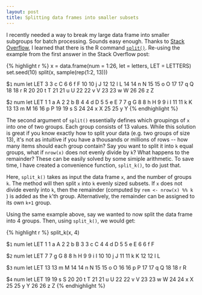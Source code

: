 ```yaml
---
layout: post
title: Splitting data frames into smaller subsets
---
```


I recently needed a way to break my large data frame into 
smaller subgroups for batch processing. Sounds easy enough. Thanks to [Stack Overflow](https://stackoverflow.com/questions/3302356/how-to-split-a-data-frame), I learned
that there is the R command [`split()`](https://stat.ethz.ch/R-manual/R-devel/library/base/html/split.html). Re-using the example from the first answer
in the Stack Overflow post:

{% highlight r %}
x = data.frame(num = 1:26, let = letters, LET = LETTERS)
set.seed(10)
split(x, sample(rep(1:2, 13)))

$`1`
   num let LET
3    3   c   C
6    6   f   F
10  10   j   J
12  12   l   L
14  14   n   N
15  15   o   O
17  17   q   Q
18  18   r   R
20  20   t   T
21  21   u   U
22  22   v   V
23  23   w   W
26  26   z   Z

$`2`
   num let LET
1    1   a   A
2    2   b   B
4    4   d   D
5    5   e   E
7    7   g   G
8    8   h   H
9    9   i   I
11  11   k   K
13  13   m   M
16  16   p   P
19  19   s   S
24  24   x   X
25  25   y   Y
{% endhighlight %}

The second argument of `split()` essentially defines which groupings of `x` into
one of two groups. Each group consists of 13 values. While this solution is great
if you know exactly how to split your data (e.g. two groups of size 13), it's
not as intuitive if you have a thousands or millions of rows -- how many items should each group contain? Say you want to split it into `k` equal groups, what if `nrow(x)` does not evenly divide by `k`? What happens to the remainder? These can
be easily solved by some simiple arithmetic. To save time, I have created a 
convenience function, `split_k()`, to do just that.

<script src="https://gist.github.com/kcha/776adbead433e9df20bb.js"></script> 

Here, `split_k()` takes as input the data frame `x`, and the number of groups `k`.
The method will then split `x` into `k` evenly sized subsets. If `x` does not
divide evenly into `k`, then the remainder (computed by `rem <- nrow(x) %% k` ) is added
as the `k`'th group. Alternatively, the remainder can be assigned to its own `k+1` group.

Using the same example above, say we wanted to now split the data frame into 4 groups. Then, using `split_k()`, we would get:

{% highlight r %}
split_k(x, 4)

$`1`
  num let LET
1   1   a   A
2   2   b   B
3   3   c   C
4   4   d   D
5   5   e   E
6   6   f   F

$`2`
   num let LET
7    7   g   G
8    8   h   H
9    9   i   I
10  10   j   J
11  11   k   K
12  12   l   L

$`3`
   num let LET
13  13   m   M
14  14   n   N
15  15   o   O
16  16   p   P
17  17   q   Q
18  18   r   R

$`4`
   num let LET
19  19   s   S
20  20   t   T
21  21   u   U
22  22   v   V
23  23   w   W
24  24   x   X
25  25   y   Y
26  26   z   Z
{% endhighlight %}

